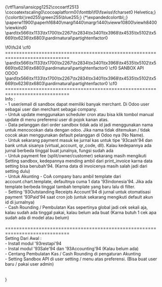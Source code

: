 {\rtf1\ansi\ansicpg1252\cocoartf2513
\cocoatextscaling0\cocoaplatform0{\fonttbl\f0\fswiss\fcharset0 Helvetica;}
{\colortbl;\red255\green255\blue255;}
{\*\expandedcolortbl;;}
\paperw11900\paperh16840\margl1440\margr1440\vieww10800\viewh8400\viewkind0
\pard\tx566\tx1133\tx1700\tx2267\tx2834\tx3401\tx3968\tx4535\tx5102\tx5669\tx6236\tx6803\pardirnatural\partightenfactor0

\f0\fs24 \cf0 =============================================================================\
\pard\tx566\tx1133\tx1700\tx2267\tx2834\tx3401\tx3968\tx4535\tx5102\tx5669\tx6236\tx6803\pardirnatural\partightenfactor0
\cf0 SANBOX API ODOO\
\pard\tx566\tx1133\tx1700\tx2267\tx2834\tx3401\tx3968\tx4535\tx5102\tx5669\tx6236\tx6803\pardirnatural\partightenfactor0
\cf0 =============================================================================\
Info :\
	- 1 user/email di sandbox dapat memiliki banyak merchant. Di Odoo user sebagai user dan merchant sebagai company.\
	- Untuk update menggunakan scheduler cron atau bisa klik tombol manual update di menu preferensi user di pojok kanan atas.\
	- Data pelanggan dari order sandbox tidak ada id jadi menggunakan nama untuk mencocokan data dengan odoo. Jika nama tidak ditemukan / tidak cocok akan menggunakan default pelanggan di Odoo nya (No Name).\
	- Untuk sekarang payment masuk ke jurnal kas untuk tipe \'93cash\'94 dan bank untuk sisanya (virtual_account, qr_code, dll). Kalau kedepannya ada jurnal berbeda tinggal buat junalnya, fungsi sudah ada\
	- Untuk payment fee (split/owner/customer) sekarang masih mengikuti Setting sandbox, kedepannya mending ambil dari print_invoice karna data setting bisa berubah\'94. (Karna data di invoicenya masih salah jadi dari setting dulu)\
	- Untuk Akunting - CoA company baru ambil template dari account.chart.template, defaultnya cuma 1 data \'93indonesia\'94. Jika ada template berbeda tinggal tambah template yang baru lalu di filter.\
	- Setting \'93Outstanding Receipts Account\'94 di jurnal untuk otomatisasi payment \'93Paid\'94 saat cron job (untuk sekarang mengikuti default akun id di jurnalnya)\
	- Cash Rounding / Pembulatan Kas sepertinya global jadi cek sekali aja, kalau sudah ada tinggal pakai, kalau belum ada buat (Karna butuh 1 cek apa sudah ada di model atau belum)\
\
=============================================================================\
Setting Dari Awal :\
	- Install modul \'93restapi\'94\
	- Instal modul \'93Sale\'94 dan \'93Accounting\'94 (Kalau belum ada)\
	- Centang Pembulatan Kas / Cash Rounding di pengaturan Akunting\
	- Setting Sandbox API di user setting / menu atas preferensi. (Bisa buat user baru / pakai user admin)	\
	\
\
}